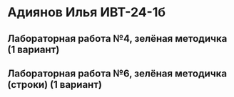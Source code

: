 # Адиянов Илья ИВТ-24-1б
## Лабораторная работа №4, зелёная методичка (1 вариант)
## Лабораторная работа №6, зелёная методичка (строки) (1 вариант)
